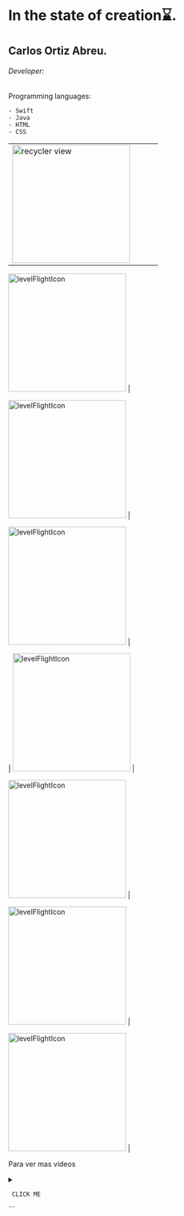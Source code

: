 



# In the state of creation⌛️.


## Carlos Ortiz Abreu.
###### Developer: 
 Programming languages:
```
- Swift 
- Java 
- HTML 
- CSS
```



|  |  ||  |
| --- | --- | --- | --- |
|[<img  width="235,75"  alt="recycler view" src="https://user-images.githubusercontent.com/62256666/166260356-08c1ae6a-c97b-47ad-a140-2e943f3dbab3.png" >](https://www.youtube.com/watch?v=GOp3hYqR-Ig) | 

[<img  width="235,75" alt="levelFlightIcon" src="https://user-images.githubusercontent.com/62256666/166235095-cdfd2424-b690-417b-af3e-be5ac6dfd51e.png" >](https://www.youtube.com/watch?v=Bgq44sybguA) |  

[<img  width="235,75" alt="levelFlightIcon" src="https://user-images.githubusercontent.com/62256666/165986891-5a54acaa-d189-4dfb-af91-b13d3b96529f.png" >](https://www.youtube.com/watch?v=Bgq44sybguA) | 

[<img  width="235,75" alt="levelFlightIcon" src="https://user-images.githubusercontent.com/62256666/165986891-5a54acaa-d189-4dfb-af91-b13d3b96529f.png" >](https://www.youtube.com/watch?v=Bgq44sybguA) |

| [<img  width="235,75" alt="levelFlightIcon" src="https://user-images.githubusercontent.com/62256666/165986891-5a54acaa-d189-4dfb-af91-b13d3b96529f.png" >](https://www.youtube.com/watch?v=Bgq44sybguA) | 

[<img  width="235,75" alt="levelFlightIcon" src="https://user-images.githubusercontent.com/62256666/165986891-5a54acaa-d189-4dfb-af91-b13d3b96529f.png" >](https://www.youtube.com/watch?v=Bgq44sybguA) | 

[<img  width="235,75" alt="levelFlightIcon" src="https://user-images.githubusercontent.com/62256666/165986891-5a54acaa-d189-4dfb-af91-b13d3b96529f.png" >](https://www.youtube.com/watch?v=Bgq44sybguA) | 

[<img  width="235,75" alt="levelFlightIcon" src="https://user-images.githubusercontent.com/62256666/165986891-5a54acaa-d189-4dfb-af91-b13d3b96529f.png" >](https://www.youtube.com/watch?v=Bgq44sybguA) |

<p> Para ver mas videos
</p>
<details>
 <summary> 

  `  CLICK ME  `

 </summary>
 
| Comando | Descripción | Descripción | Descripción |
| --- | --- | --- | --- |
| [<img  width="235,75" alt="levelFlightIcon" src="https://user-images.githubusercontent.com/62256666/165986891-5a54acaa-d189-4dfb-af91-b13d3b96529f.png" >](https://www.youtube.com/watch?v=Bgq44sybguA) | [<img  width="235,75" alt="levelFlightIcon" src="https://user-images.githubusercontent.com/62256666/165986891-5a54acaa-d189-4dfb-af91-b13d3b96529f.png" >](https://www.youtube.com/watch?v=Bgq44sybguA) |  [<img  width="235,75" alt="levelFlightIcon" src="https://user-images.githubusercontent.com/62256666/165986891-5a54acaa-d189-4dfb-af91-b13d3b96529f.png" >](https://www.youtube.com/watch?v=Bgq44sybguA) | [<img  width="235,75" alt="levelFlightIcon" src="https://user-images.githubusercontent.com/62256666/165986891-5a54acaa-d189-4dfb-af91-b13d3b96529f.png" >](https://www.youtube.com/watch?v=Bgq44sybguA) |
| [<img  width="235,75" alt="levelFlightIcon" src="https://user-images.githubusercontent.com/62256666/165986891-5a54acaa-d189-4dfb-af91-b13d3b96529f.png" >](https://www.youtube.com/watch?v=Bgq44sybguA) | [<img  width="235,75" alt="levelFlightIcon" src="https://user-images.githubusercontent.com/62256666/165986891-5a54acaa-d189-4dfb-af91-b13d3b96529f.png" >](https://www.youtube.com/watch?v=Bgq44sybguA) |  [<img  width="235,75" alt="levelFlightIcon" src="https://user-images.githubusercontent.com/62256666/165986891-5a54acaa-d189-4dfb-af91-b13d3b96529f.png" >](https://www.youtube.com/watch?v=Bgq44sybguA) | [<img  width="235,75" alt="levelFlightIcon" src="https://user-images.githubusercontent.com/62256666/165986891-5a54acaa-d189-4dfb-af91-b13d3b96529f.png" >](https://www.youtube.com/watch?v=Bgq44sybguA) |
   

</details> ```













